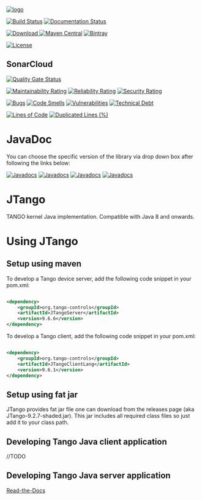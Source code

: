 [![logo](http://www.tango-controls.org/static/tango/img/logo_tangocontrols.png)](http://www.tango-controls.org)



[![Build Status](https://travis-ci.org/tango-controls/JTango.svg?branch=jtango-9-lts)](https://travis-ci.org/tango-controls/JTango)
[![Documentation Status](https://readthedocs.org/projects/jtango/badge/?version=jtango-9-lts)](http://jtango.readthedocs.io/en/jtango-9-lts/?badge=jtango-9-lts)

[![Download](https://api.bintray.com/packages/tango-controls/jtango/JTango/images/download.svg) ](https://github.com/tango-controls/JTango/releases/tag/9.6.6)
[![Maven Central](https://img.shields.io/maven-central/v/org.tango-controls/JTango/9.6.0.svg?label=Maven%20Central)](https://search.maven.org/artifact/org.tango-controls/JTangoServer/9.6.0/jar)
[![Bintray](https://img.shields.io/badge/bintray-9.6.6-blue)](https://bintray.com/tango-controls/jtango/JTangoServer/_latestVersion)

[![License](https://img.shields.io/badge/license-LGPL--3.0-orange.svg)](https://github.com/tango-controls/JTango/blob/jtango-9-lts/LICENSE)

## SonarCloud

[![Quality Gate Status](https://sonarcloud.io/api/project_badges/measure?project=org.tango-controls%3AJTango-root&metric=alert_status)](https://sonarcloud.io/dashboard?id=org.tango-controls%3AJTango-root)

[![Maintainability Rating](https://sonarcloud.io/api/project_badges/measure?project=org.tango-controls%3AJTango-root&metric=sqale_rating)](https://sonarcloud.io/dashboard?id=org.tango-controls%3AJTango-root)
[![Reliability Rating](https://sonarcloud.io/api/project_badges/measure?project=org.tango-controls%3AJTango-root&metric=reliability_rating)](https://sonarcloud.io/dashboard?id=org.tango-controls%3AJTango-root)
[![Security Rating](https://sonarcloud.io/api/project_badges/measure?project=org.tango-controls%3AJTango-root&metric=security_rating)](https://sonarcloud.io/dashboard?id=org.tango-controls%3AJTango-root)

[![Bugs](https://sonarcloud.io/api/project_badges/measure?project=org.tango-controls%3AJTango-root&metric=bugs)](https://sonarcloud.io/dashboard?id=org.tango-controls%3AJTango-root)
[![Code Smells](https://sonarcloud.io/api/project_badges/measure?project=org.tango-controls%3AJTango-root&metric=code_smells)](https://sonarcloud.io/dashboard?id=org.tango-controls%3AJTango-root)
[![Vulnerabilities](https://sonarcloud.io/api/project_badges/measure?project=org.tango-controls%3AJTango-root&metric=vulnerabilities)](https://sonarcloud.io/dashboard?id=org.tango-controls%3AJTango-root)
[![Technical Debt](https://sonarcloud.io/api/project_badges/measure?project=org.tango-controls%3AJTango-root&metric=sqale_index)](https://sonarcloud.io/dashboard?id=org.tango-controls%3AJTango-root)


[![Lines of Code](https://sonarcloud.io/api/project_badges/measure?project=org.tango-controls%3AJTango-root&metric=ncloc)](https://sonarcloud.io/dashboard?id=org.tango-controls%3AJTango-root)
[![Duplicated Lines (%)](https://sonarcloud.io/api/project_badges/measure?project=org.tango-controls%3AJTango-root&metric=duplicated_lines_density)](https://sonarcloud.io/dashboard?id=org.tango-controls%3AJTango-root)

# JavaDoc

You can choose the specific version of the library via drop down box after following the links below:

[![Javadocs](https://www.javadoc.io/badge/org.tango-controls/JTangoServer/9.6.6.svg?color=yellowgreen&label=JTangoServer)](https://www.javadoc.io/doc/org.tango-controls/JTangoServer/9.6.6)
[![Javadocs](https://www.javadoc.io/badge/org.tango-controls/JTangoClientLang/9.6.6.svg?label=JTangoClientLang&color=blue)](https://www.javadoc.io/doc/org.tango-controls/JTangoClientLang/9.6.6)
[![Javadocs](https://www.javadoc.io/badge/org.tango-controls/JTangoCommons/9.6.6.svg?color=yellow&label=JTangoCommons)](https://www.javadoc.io/doc/org.tango-controls/JTangoCommons/9.6.6)
[![Javadocs](https://www.javadoc.io/badge/org.tango-controls/TangORB/9.6.6.svg?color=orange&label=TangORB)](https://www.javadoc.io/doc/org.tango-controls/TangORB/9.6.6)


# JTango

TANGO kernel Java implementation. Compatible with Java 8 and onwards.

# Using JTango

## Setup using maven

To develop a Tango device server, add the following code snippet in your pom.xml:

```xml

<dependency>
    <groupId>org.tango-controls</groupId>
    <artifactId>JTangoServer</artifactId>
    <version>9.6.6</version>
</dependency>

```

To develop a Tango client, add the following code snippet in your pom.xml:

```xml

<dependency>
    <groupId>org.tango-controls</groupId>
    <artifactId>JTangoClientLang</artifactId>
    <version>9.6.1</version>
</dependency>

```

## Setup using fat jar

JTango provides fat jar file one can download from the releases page (aka JTango-9.2.7-shaded.jar). This jar includes all required class files so just add it to your class path.

## Developing Tango Java client application

//TODO

## Developing Tango Java server application

[Read-the-Docs](https://jtango.readthedocs.io/en/latest/)
